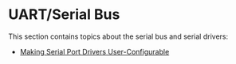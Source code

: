 # UART/Serial Bus

This section contains topics about the serial bus and serial drivers:

* [Making Serial Port Drivers User-Configurable](../uart/user_configurable_serial_driver.md)

